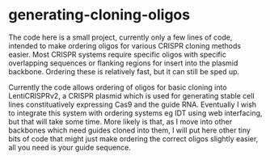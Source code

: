 # generating-cloning-oligos

The code here is a small project, currently only a few lines of code, intended to make ordering oligos for various CRISPR cloning methods easier. Most CRISPR systems require specific oligos with specific overlapping sequences or flanking regions for insert into the plasmid backbone. Ordering these is relatively fast, but it can still be sped up.

Currently the code allows ordering of oligos for basic cloning into LentiCRISPRv2, a CRISPR plasmid which is used for generating stable cell lines constituatively expressing Cas9 and the guide RNA. Eventually I wish to integrate this system with ordering systems eg IDT using web interfacing, but that will take some time. More likely is that, as I move into other backbones which need guides cloned into them, I will put here other tiny bits of code that might just make ordering the correct oligos slightly easier, all you need is your guide sequence.
